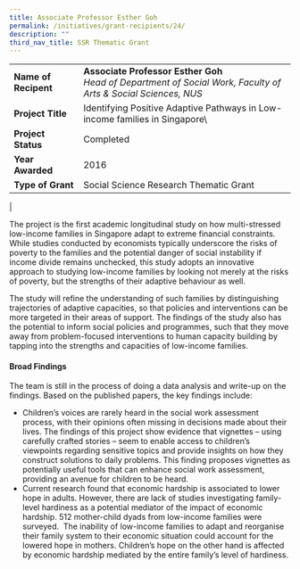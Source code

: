 ```yaml
---
title: Associate Professor Esther Goh
permalink: /initiatives/grant-recipients/24/
description: ""
third_nav_title: SSR Thematic Grant
---
```


|  |  |
|---|---|
| **Name of Recipent** | **Associate Professor Esther Goh**<br>_Head of Department of Social Work, Faculty of Arts & Social Sciences, NUS_ |
| **Project Title** | Identifying Positive Adaptive Pathways in Low-income families in Singapore\ |
| **Project Status** | Completed |
| **Year Awarded** | 2016 |
| **Type of Grant** | Social Science Research Thematic Grant |
|

The project is the first academic longitudinal study on how multi-stressed low-income families in Singapore adapt to extreme financial constraints. While studies conducted by economists typically underscore the risks of poverty to the families and the potential danger of social instability if income divide remains unchecked, this study adopts an innovative approach to studying low-income families by looking not merely at the risks of poverty, but the strengths of their adaptive behaviour as well.

The study will refine the understanding of such families by distinguishing trajectories of adaptive capacities, so that policies and interventions can be more targeted in their areas of support. The findings of the study also has the potential to inform social policies and programmes, such that they move away from problem-focused interventions to human capacity building by tapping into the strengths and capacities of low-income families.

#### **Broad Findings**
The team is still in the process of doing a data analysis and write-up on the findings. Based on the published papers, the key findings include:

*   Children’s voices are rarely heard in the social work assessment process, with their opinions often missing in decisions made about their lives. The findings of this project show evidence that vignettes – using carefully crafted stories – seem to enable access to children’s viewpoints regarding sensitive topics and provide insights on how they construct solutions to daily problems. This finding proposes vignettes as potentially useful tools that can enhance social work assessment, providing an avenue for children to be heard.
*   Current research found that economic hardship is associated to lower hope in adults. However, there are lack of studies investigating family-level hardiness as a potential mediator of the impact of economic hardship. 512 mother-child dyads from low-income families were surveyed.  The inability of low-income families to adapt and reorganise their family system to their economic situation could account for the lowered hope in mothers. Children’s hope on the other hand is affected by economic hardship mediated by the entire family’s level of hardiness.

